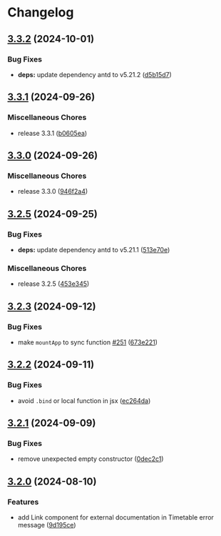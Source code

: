 # Changelog

## [3.3.2](https://github.com/thangved/ctu-extension/compare/v3.3.1...v3.3.2) (2024-10-01)

### Bug Fixes

-   **deps:** update dependency antd to v5.21.2 ([d5b15d7](https://github.com/thangved/ctu-extension/commit/d5b15d7e997d2d2a56349396ca01d8ccec409063))

## [3.3.1](https://github.com/thangved/ctu-extension/compare/v3.3.0...v3.3.1) (2024-09-26)

### Miscellaneous Chores

-   release 3.3.1 ([b0605ea](https://github.com/thangved/ctu-extension/commit/b0605ea6451e9a58aacc364410bc0c8f680f9609))

## [3.3.0](https://github.com/thangved/ctu-extension/compare/v3.2.5...v3.3.0) (2024-09-26)

### Miscellaneous Chores

-   release 3.3.0 ([946f2a4](https://github.com/thangved/ctu-extension/commit/946f2a468ea3a233c403d2f71ecd2d8c463e36fd))

## [3.2.5](https://github.com/thangved/ctu-extension/compare/v3.2.3...v3.2.5) (2024-09-25)

### Bug Fixes

-   **deps:** update dependency antd to v5.21.1 ([513e70e](https://github.com/thangved/ctu-extension/commit/513e70e0d815e6db9e0a45613b0bb6a1b4b4c864))

### Miscellaneous Chores

-   release 3.2.5 ([453e345](https://github.com/thangved/ctu-extension/commit/453e345b16c174e2eba1b1d05429f71154086e4a))

## [3.2.3](https://github.com/thangved/ctu-extension/compare/v3.2.2...v3.2.3) (2024-09-12)

### Bug Fixes

-   make `mountApp` to sync function [#251](https://github.com/thangved/ctu-extension/issues/251) ([673e221](https://github.com/thangved/ctu-extension/commit/673e221ee737341c92586dfb5deebc90b2e03aad))

## [3.2.2](https://github.com/thangved/ctu-extension/compare/v3.2.1...v3.2.2) (2024-09-11)

### Bug Fixes

-   avoid `.bind` or local function in jsx ([ec264da](https://github.com/thangved/ctu-extension/commit/ec264da8bc043617701bd2aef1e5becf4130ac1b))

## [3.2.1](https://github.com/thangved/ctu-extension/compare/v3.2.0...v3.2.1) (2024-09-09)

### Bug Fixes

-   remove unexpected empty constructor ([0dec2c1](https://github.com/thangved/ctu-extension/commit/0dec2c1abfd79e63fd410b6b23cfe4c91a5cad56))

## [3.2.0](https://github.com/thangved/ctu-extension/compare/v3.1.0...v3.2.0) (2024-08-10)

### Features

-   add Link component for external documentation in Timetable error message ([9d195ce](https://github.com/thangved/ctu-extension/commit/9d195cefa5010bd602252987e1224d523a98421a))
